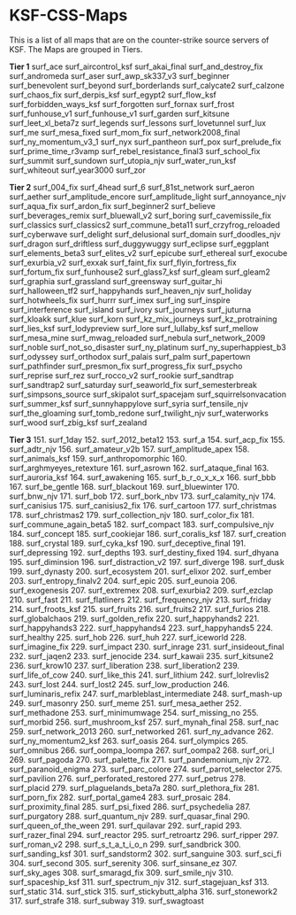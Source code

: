 # KSF-CSS-Maps
This is a list of all maps that are on the counter-strike source servers of KSF. The Maps are grouped in Tiers.

**Tier 1**
surf_ace
surf_aircontrol_ksf 
surf_akai_final 
surf_and_destroy_fix
surf_andromeda
surf_aser 
surf_awp_sk337_v3 
surf_beginner 
surf_benevolent 
surf_beyond
surf_borderlands
surf_calycate2
surf_calzone
surf_chaos_fix
surf_derpis_ksf
surf_egypt2
surf_flow_ksf 
surf_forbidden_ways_ksf 
surf_forgotten 
surf_fornax 
surf_frost 
surf_funhouse_v1 
surf_funhouse_v1 
surf_garden 
surf_kitsune 
surf_leet_xl_beta7z 
surf_legends
surf_lessons 
surf_lovetunnel 
surf_lux 
surf_me 
surf_mesa_fixed
surf_mom_fix 
surf_network2008_final
surf_ny_momentum_v3_1
surf_nyx 
surf_pantheon 
surf_pox
surf_prelude_fix
surf_prime_time_r3vamp
surf_rebel_resistance_final3
surf_school_fix
surf_summit 
surf_sundown
surf_utopia_njv 
surf_water_run_ksf 
surf_whiteout
surf_year3000 
surf_zor 

**Tier 2**
surf_004_fix
surf_4head
surf_6
surf_81st_network
surf_aeron
surf_aether
surf_amplitude_encore
surf_amplitude_light
surf_annoyance_njv
surf_aqua_fix
surf_ardon_fix
surf_beginner2
surf_believe
surf_beverages_remix
surf_bluewall_v2
surf_boring
surf_cavemissile_fix
surf_classics
surf_classics2
surf_commune_beta11
surf_crzyfrog_reloaded
surf_cyberwave
surf_delight
surf_delusional
surf_domain
surf_doodles_njv
surf_dragon
surf_driftless
surf_duggywuggy
surf_eclipse
surf_eggplant
surf_elements_beta3
surf_elites_v2
surf_epicube 
surf_ethereal 
surf_exocube
surf_exurbia_v2 
surf_exxak
surf_faint_fix
surf_flyin_fortress_fix
surf_fortum_fix
surf_funhouse2
surf_glass7_ksf
surf_gleam
surf_gleam2
surf_graphia
surf_grassland
surf_greensway
surf_guitar_hi
surf_halloween_tf2
surf_happyhands
surf_heaven_njv
surf_holiday
surf_hotwheels_fix 
surf_hurrr
surf_imex
surf_ing
surf_inspire
surf_interference
surf_island
surf_ivory
surf_journeys
surf_juturna
surf_kloakk
surf_klue 
surf_korn
surf_kz_mix_journeys
surf_kz_protraining
surf_lies_ksf 
surf_lodypreview
surf_lore
surf_lullaby_ksf
surf_mellow
surf_mesa_mine
surf_mwag_reloaded
surf_nebula
surf_network_2009
surf_noble 
surf_not_so_disaster
surf_ny_platinum
surf_ny_superhappiest_b3
surf_odyssey
surf_orthodox
surf_palais
surf_palm
surf_papertown
surf_pathfinder
surf_presmon_fix
surf_progress_fix
surf_psycho
surf_reprise
surf_rez
surf_rocco_v2
surf_rookie
surf_sandtrap 
surf_sandtrap2 
surf_saturday 
surf_seaworld_fix
surf_semesterbreak
surf_simpsons_source
surf_skipalot
surf_spacejam
surf_squirrelsonvacation
surf_summer_ksf
surf_sunnyhappylove
surf_syria 
surf_tensile_njv
surf_the_gloaming 
surf_tomb_redone 
surf_twilight_njv
surf_waterworks
surf_wood
surf_zbig_ksf
surf_zealand

**Tier 3**
151. surf_1day
152. surf_2012_beta12
153. surf_a 
154. surf_acp_fix 
155. surf_adtr_njv
156. surf_amateur_v2b 
157. surf_amplitude_apex 
158. surf_animals_ksf
159. surf_anthropomorphic
160. surf_arghmyeyes_retexture
161. surf_asrown
162. surf_ataque_final
163. surf_auroria_ksf 
164. surf_awakening
165. surf_b_r_o_x_x_x
166. surf_bbb 
167. surf_be_gentle
168. surf_blackout
169. surf_bluewinter
170. surf_bnw_njv
171. surf_bob
172. surf_bork_nbv 
173. surf_calamity_njv 
174. surf_canisius
175. surf_canisius2_fix
176. surf_cartoon 
177. surf_christmas 
178. surf_christmas2 
179. surf_collection_njv 
180. surf_color_fix
181. surf_commune_again_beta5 
182. surf_compact
183. surf_compulsive_njv
184. surf_concept
185. surf_cookiejar 
186. surf_coralis_ksf 
187. surf_creation
188. surf_crystal 
189. surf_cyka_ksf 
190. surf_deceptive_final
191. surf_depressing 
192. surf_depths 
193. surf_destiny_fixed
194. surf_dhyana 
195. surf_diminsion 
196. surf_distraction_v2
197. surf_diverge 
198. surf_dusk 
199. surf_dynasty 
200. surf_ecosystem
201. surf_elixor 
202. surf_ember 
203. surf_entropy_finalv2
204. surf_epic
205. surf_eunoia
206. surf_exogenesis
207. surf_extremex 
208. surf_exurbia2 
209. surf_ezclap 
210. surf_fast
211. surf_flatliners 
212. surf_frequency_njv 
213. surf_friday 
214. surf_froots_ksf 
215. surf_fruits 
216. surf_fruits2 
217. surf_furios 
218. surf_globalchaos 
219. surf_golden_refix 
220. surf_happyhands2
221. surf_happyhands3 
222. surf_happyhands4 
223. surf_happyhands5 
224. surf_healthy 
225. surf_hob 
226. surf_huh 
227. surf_iceworld 
228. surf_imagine_fix
229. surf_impact 
230. surf_inrage
231. surf_insideout_final
232. surf_jaqen2
233. surf_jenocide 
234. surf_kawaii 
235. surf_kitsune2 
236. surf_krow10 
237. surf_liberation
238. surf_liberation2 
239. surf_life_of_cow 
240. surf_like_this
241. surf_lithium
242. surf_lolrevlis2
243. surf_lost
244. surf_lost2
245. surf_low_production
246. surf_luminaris_refix 
247. surf_marbleblast_intermediate
248. surf_mash-up
249. surf_masonry
250. surf_meme
251. surf_mesa_aether
252. surf_methadone
253. surf_minimumwage
254. surf_missing_no
255. surf_morbid
256. surf_mushroom_ksf 
257. surf_mynah_final 
258. surf_nac
259. surf_network_2013
260. surf_networked
261. surf_ny_advance
262. surf_ny_momentum2_ksf
263. surf_oasis
264. surf_olympics 
265. surf_omnibus 
266. surf_oompa_loompa 
267. surf_oompa2
268. surf_ori_l 
269. surf_pagoda
270. surf_palette_fix
271. surf_pandemonium_njv 
272. surf_paranoid_enigma 
273. surf_parc_colore 
274. surf_parrot_selector
275. surf_pavilion
276. surf_perforated_restored 
277. surf_petrus 
278. surf_placid 
279. surf_plaguelands_beta7a
280. surf_plethora_fix
281. surf_porn_fix 
282. surf_portal_game4 
283. surf_prosaic 
284. surf_proximity_final 
285. surf_psi_fixed
286. surf_psychedelia 
287. surf_purgatory
288. surf_quantum_njv
289. surf_quasar_final
290. surf_queen_of_the_ween
291. surf_quilavar 
292. surf_rapid 
293. surf_razer_final 
294. surf_reactor 
295. surf_retroartz 
296. surf_ripper 
297. surf_roman_v2 
298. surf_s_t_a_t_i_o_n 
299. surf_sandbrick 
300. surf_sanding_ksf
301. surf_sandstorm2 
302. surf_sanguine 
303. surf_sci_fi 
304. surf_second 
305. surf_serenity 
306. surf_sinsane_ez
307. surf_sky_ages 
308. surf_smaragd_fix 
309. surf_smile_njv
310. surf_spaceship_ksf
311. surf_spectrum_njv 
312. surf_stagejuan_ksf 
313. surf_static 
314. surf_stick 
315. surf_stickybutt_alpha
316. surf_stonework2
317. surf_strafe 
318. surf_subway 
319. surf_swagtoast
